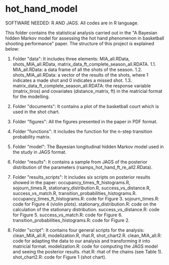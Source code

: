 # hot_hand_model
SOFTWARE NEEDED: R AND JAGS. All codes are in R language.

This folder contains the statistical analysis carried out in the "A Bayesian hidden Markov model for assessing the hot hand phenomenon in basketball shooting performance" paper. The structure of this project is explained below:

1. Folder "data": It includes three elements: MIA_all.RData, shots_MIA_all.RData, matrix_data_ft_complete_season_all.RDATA.
	1.1. MIA_all.RData: a data frame of all the shots of the season.
	1.2. shots_MIA_all.RData: a vector of the results of the shots, where 1 indicates a made shot and 0 indicates a missed shot.
	1.3. matrix_data_ft_complete_season_all.RDATA: the response variable (matrix_tiros) and covariates (distance_matrix, ft) in the matricial format for the modelling.

2. Folder "documents": It contains a plot of the basketball court which is used in the shot chart.

3. Folder "figures": All the figures presented in the paper in PDF format.

4. Folder "functions": It includes the function for the n-step transition probability matrix.

5. Folder "model": The Bayesian longitudinal hidden Markov model used in the study in JAGS format.

6. Folder "results": It contains a sample from JAGS of the posterior distribution of the parameters (rsamps_hot_hand_ft_re_all2.RData).

7. Folder "results_scripts": It includes six scripts on posterior results showed in the paper: occupancy_times_ft_histograms.R, sojourn_times.R, stationary_distribution.R, success_vs_distance.R, success_vs_match.R, transition_probabilities_histograms.R.
	occupancy_times_ft_histograms.R: code for Figure 3.
	sojourn_times.R: code for Figure 4 (violin plots).
	stationary_distribution.R: code on the calculation of the stationary distribution.
	success_vs_distance.R: code for Figure 5.
	success_vs_match.R: code for Figure 6.
	transition_probabilities_histograms.R: code for Figure 2.

8. Folder "script": It contains four general scripts for the analysis: clean_MIA_all.R, modelization.R, rhat.R, shot_chart2.R.
	clean_MIA_all.R: code for adapting the data to our analysis and transforming it into matricial format.
	modelization.R: code for computing the JAGS model and seeing the posterior results.
	rhat.R: rhat of the chains (see Table 1).
	shot_chart2.R: code for Figure 1 (shot chart).
          
